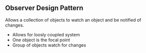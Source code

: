 ## Observer Design Pattern

Allows a collection of objects to watch an object and be notified of changes.

  - Allows for loosly coupled system
  - One object is the focal point
  - Group of objects watch for changes
  